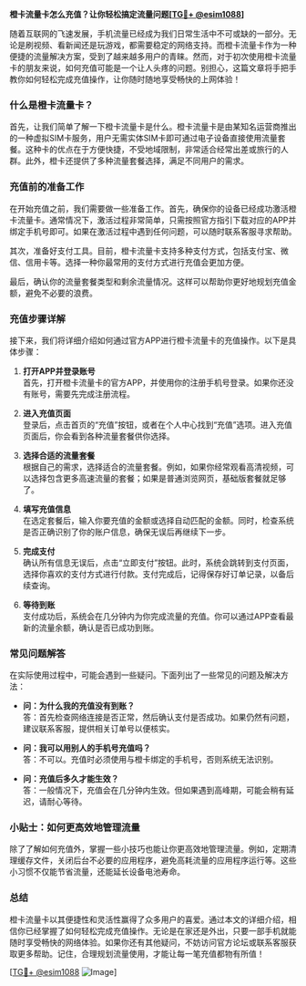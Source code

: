 **橙卡流量卡怎么充值？让你轻松搞定流量问题[[TG💪+ @esim1088](https://t.me/s/esim1088)]**

随着互联网的飞速发展，手机流量已经成为我们日常生活中不可或缺的一部分。无论是刷视频、看新闻还是玩游戏，都需要稳定的网络支持。而橙卡流量卡作为一种便捷的流量解决方案，受到了越来越多用户的青睐。然而，对于初次使用橙卡流量卡的朋友来说，如何充值可能是一个让人头疼的问题。别担心，这篇文章将手把手教你如何轻松完成充值操作，让你随时随地享受畅快的上网体验！

### 什么是橙卡流量卡？

首先，让我们简单了解一下橙卡流量卡是什么。橙卡流量卡是由某知名运营商推出的一种虚拟SIM卡服务，用户无需实体SIM卡即可通过电子设备直接使用流量套餐。这种卡的优点在于方便快捷，不受地域限制，非常适合经常出差或旅行的人群。此外，橙卡还提供了多种流量套餐选择，满足不同用户的需求。

### 充值前的准备工作

在开始充值之前，我们需要做一些准备工作。首先，确保你的设备已经成功激活橙卡流量卡。通常情况下，激活过程非常简单，只需按照官方指引下载对应的APP并绑定手机号即可。如果在激活过程中遇到任何问题，可以随时联系客服寻求帮助。

其次，准备好支付工具。目前，橙卡流量卡支持多种支付方式，包括支付宝、微信、信用卡等。选择一种你最常用的支付方式进行充值会更加方便。

最后，确认你的流量套餐类型和剩余流量情况。这样可以帮助你更好地规划充值金额，避免不必要的浪费。

### 充值步骤详解

接下来，我们将详细介绍如何通过官方APP进行橙卡流量卡的充值操作。以下是具体步骤：

1. **打开APP并登录账号**  
   首先，打开橙卡流量卡的官方APP，并使用你的注册手机号登录。如果你还没有账号，需要先完成注册流程。

2. **进入充值页面**  
   登录后，点击首页的“充值”按钮，或者在个人中心找到“充值”选项。进入充值页面后，你会看到各种流量套餐供你选择。

3. **选择合适的流量套餐**  
   根据自己的需求，选择适合的流量套餐。例如，如果你经常观看高清视频，可以选择包含更多高速流量的套餐；如果是普通浏览网页，基础版套餐就足够了。

4. **填写充值信息**  
   在选定套餐后，输入你要充值的金额或选择自动匹配的金额。同时，检查系统是否正确识别了你的账户信息，确保无误后再继续下一步。

5. **完成支付**  
   确认所有信息无误后，点击“立即支付”按钮。此时，系统会跳转到支付页面，选择你喜欢的支付方式进行付款。支付完成后，记得保存好订单记录，以备后续查询。

6. **等待到账**  
   支付成功后，系统会在几分钟内为你完成流量的充值。你可以通过APP查看最新的流量余额，确认是否已成功到账。

### 常见问题解答

在实际使用过程中，可能会遇到一些疑问。下面列出了一些常见的问题及解决方法：

- **问：为什么我的充值没有到账？**  
  答：首先检查网络连接是否正常，然后确认支付是否成功。如果仍然有问题，建议联系客服，提供相关订单号以便核实。

- **问：我可以用别人的手机号充值吗？**  
  答：不可以。充值时必须使用与橙卡绑定的手机号，否则系统无法识别。

- **问：充值后多久才能生效？**  
  答：一般情况下，充值会在几分钟内生效。但如果遇到高峰期，可能会稍有延迟，请耐心等待。

### 小贴士：如何更高效地管理流量

除了了解如何充值外，掌握一些小技巧也能让你更高效地管理流量。例如，定期清理缓存文件，关闭后台不必要的应用程序，避免高耗流量的应用程序运行等。这些小习惯不仅能节省流量，还能延长设备电池寿命。

### 总结

橙卡流量卡以其便捷性和灵活性赢得了众多用户的喜爱。通过本文的详细介绍，相信你已经掌握了如何轻松完成充值操作。无论是在家还是外出，只要一部手机就能随时享受畅快的网络体验。如果你还有其他疑问，不妨访问官方论坛或联系客服获取更多帮助。记住，合理规划流量使用，才能让每一笔充值都物有所值！

[[TG💪+ @esim1088](https://t.me/s/esim1088) ![Image](https://i.postimg.cc/4NQfJmqS/Snipaste-2025-05-13-00-14-12.png)]